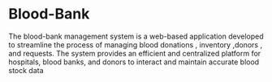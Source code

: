 # Blood-Bank
The blood-bank management system is a web-based application developed to streamline the process of managing blood donations , inventory ,donors , and requests. The system provides an efficient and centralized platform for hospitals, blood banks, and donors to interact and maintain accurate blood stock data
